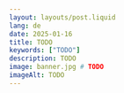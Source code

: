 ```yaml
---
layout: layouts/post.liquid
lang: de
date: 2025-01-16
title: TODO
keywords: ["TODO"]
description: TODO
image: banner.jpg # TODO
imageAlt: TODO
---
```

